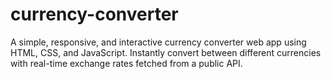 # currency-converter
A simple, responsive, and interactive currency converter web app using HTML, CSS, and JavaScript. Instantly convert between different currencies with real-time exchange rates fetched from a public API.
